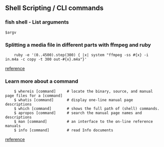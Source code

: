 ## Shell Scripting / CLI commands


### fish shell - List arguments

	$argv

### Splitting a media file in different parts with ffmpeg and ruby

~~~
	ruby -e '(0..4500).step(300) { |x| system "ffmpeg -ss #{x} -i in.m4a -c copy -t 300 out-#{x}.m4a"}'
~~~
	
[reference](http://superuser.com/questions/525210/splitting-an-audio-file-into-chunks-of-a-specified-length)
	
### Learn more about a command

~~~
	$ whereis [command]		# locate the binary, source, and manual page files for a [command]
	$ whatis [command]		# display one-line manual page descriptions
	$ which [command]		# shows the full path of (shell) commands.
	$ apropos [command]		# search the manual page names and descriptions	
	$ man [command]			# an interface to the on-line reference manuals
	$ info [command]		# read Info documents
~~~

[reference](https://chrisjean.com/4-great-tools-to-find-files-quickly-in-ubuntu/)

